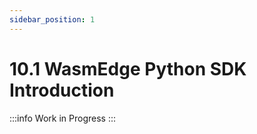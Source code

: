 ```yaml
---
sidebar_position: 1
---
```


# 10.1 WasmEdge Python SDK Introduction

<!-- prettier-ignore -->
:::info
Work in Progress
:::
